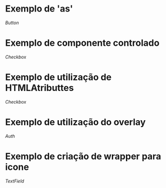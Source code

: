 # Exemplo de 'as'
*Button*

# Exemplo de componente controlado
*Checkbox*

# Exemplo de utilização de HTMLAtributtes
*Checkbox*

# Exemplo de utilização do overlay
*Auth*

# Exemplo de criação de wrapper para icone
*TextField*
